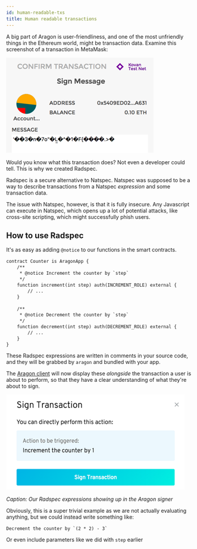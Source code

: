 ```yaml
---
id: human-readable-txs
title: Human readable transactions
---
```


A big part of Aragon is user-friendliness, and one of the most unfriendly things in the Ethereum world, might be transaction data. Examine this screenshot of a transaction in MetaMask:

![UTF8 string in MetaMask](/docs/assets/metamask.png)

Would you know what this transaction does? Not even a developer could tell. This is why we created Radspec.

Radspec is a secure alternative to Natspec. Natspec was supposed to be a way to describe transactions from a Natspec *expression* and some transaction data.

The issue with Natspec, however, is that it is fully insecure. Any Javascript can execute in Natspec, which opens up a lot of potential attacks, like cross-site scripting, which might successfully phish users.

## How to use Radspec

It's as easy as adding `@notice` to our functions in the smart contracts. 

```solidity
contract Counter is AragonApp {    
    /**
     * @notice Increment the counter by `step`
     */
    function increment(int step) auth(INCREMENT_ROLE) external {
        // ...
    }

    /**
     * @notice Decrement the counter by `step`
     */
    function decrement(int step) auth(DECREMENT_ROLE) external {
        // ...
    }
}
```

These Radspec expressions are written in comments in your source code, and they will be grabbed by `aragon` and bundled with your app.

The [Aragon client](client.md) will now display these *alongside* the transaction a user is about to perform, so that they have a clear understanding of what they're about to sign.

![Screenshot of signer showing Radspec](/docs/assets/radspec.png)

*Caption: Our Radspec expressions showing up in the Aragon signer*

Obviously, this is a super trivial example as we are not actually evaluating anything, but we could instead write something like:

```
Decrement the counter by `(2 * 2) - 3`
```

Or even include parameters like we did with `step` earlier
